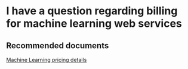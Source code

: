 <properties 
    pageTitle="I have a question regarding billing for machine learning web services"
    description="I have a question regarding billing for machine learning web service"
    service="microsoft.machinelearning"
    resource="webServices"
    authors="jajan17"
    displayOrder="4"
    selfHelpType="resource"
    supportTopicIds=""
    resourceTags=""
    productPesIds=""
    cloudEnvironments="public"
 	articleId="91a1d05b-4a49-4047-a4c4-340c74c583c0"
/>

# I have a question regarding billing for machine learning web services

## **Recommended documents**
[Machine Learning pricing details](http://go.microsoft.com/fwlink/?LinkId=824637)
